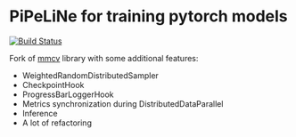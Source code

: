 # PiPeLiNe for training pytorch models
[![Build Status](https://travis-ci.com/amirassov/ppln.svg?token=iTqJMgkE3F8pW8Nkqsff&branch=master)](https://travis-ci.com/amirassov/ppln)


Fork of [mmcv](https://github.com/open-mmlab/mmcv) library with some additional features:
* WeightedRandomDistributedSampler
* CheckpointHook
* ProgressBarLoggerHook
* Metrics synchronization during DistributedDataParallel
* Inference
* A lot of refactoring

